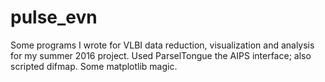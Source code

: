 # pulse_evn
Some programs I wrote for VLBI data reduction, visualization and analysis for my summer 2016 project.
Used ParselTongue the AIPS interface; also scripted difmap.
Some matplotlib magic.
